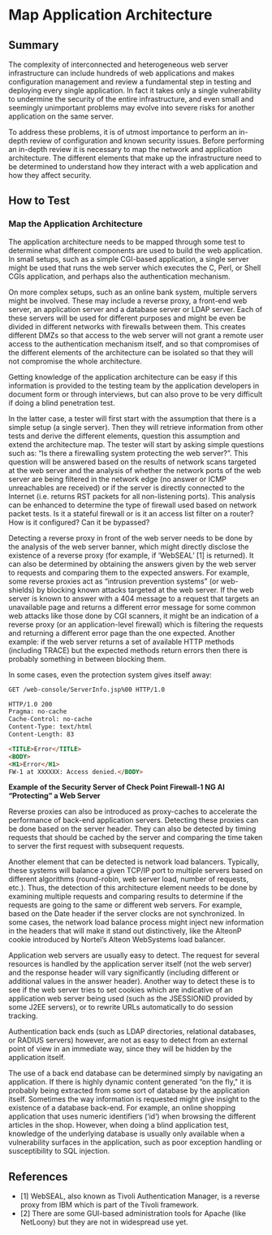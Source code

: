 # Map Application Architecture

## Summary

The complexity of interconnected and heterogeneous web server infrastructure can include hundreds of web applications and makes configuration management and review a fundamental step in testing and deploying every single application. In fact it takes only a single vulnerability to undermine the security of the entire infrastructure, and even small and seemingly unimportant problems may evolve into severe risks for another application on the same server.

To address these problems, it is of utmost importance to perform an in-depth review of configuration and known security issues. Before performing an in-depth review it is necessary to map the network and application architecture. The different elements that make up the infrastructure need to be determined to understand how they interact with a web application and how they affect security.

## How to Test

### Map the Application Architecture

The application architecture needs to be mapped through some test to determine what different components are used to build the web application. In small setups, such as a simple CGI-based application, a single server might be used that runs the web server which executes the C, Perl, or Shell CGIs application, and perhaps also the authentication mechanism.

On more complex setups, such as an online bank system, multiple servers might be involved. These may include a reverse proxy, a front-end web server, an application server and a database server or LDAP server. Each of these servers will be used for different purposes and might be even be divided in different networks with firewalls between them. This creates different DMZs so that access to the web server will not grant a remote user access to the authentication mechanism itself, and so that compromises of the different elements of the architecture can be isolated so that they will not compromise the whole architecture.

Getting knowledge of the application architecture can be easy if this information is provided to the testing team by the application developers in document form or through interviews, but can also prove to be very difficult if doing a blind penetration test.

In the latter case, a tester will first start with the assumption that there is a simple setup (a single server). Then they will retrieve information from other tests and derive the different elements, question this assumption and extend the architecture map. The tester will start by asking simple questions such as: “Is there a firewalling system protecting the web server?”. This question will be answered based on the results of network scans targeted at the web server and the analysis of whether the network ports of the web server are being filtered in the network edge (no answer or ICMP unreachables are received) or if the server is directly connected to the Internet (i.e. returns RST packets for all non-listening ports). This analysis can be enhanced to determine the type of firewall used based on network packet tests. Is it a stateful firewall or is it an access list filter on a router? How is it configured? Can it be bypassed?

Detecting a reverse proxy in front of the web server needs to be done by the analysis of the web server banner, which might directly disclose the existence of a reverse proxy (for example, if ‘WebSEAL’ [1] is returned). It can also be determined by obtaining the answers given by the web server to requests and comparing them to the expected answers. For example, some reverse proxies act as “intrusion prevention systems” (or web-shields) by blocking known attacks targeted at the web server. If the web server is known to answer with a 404 message to a request that targets an unavailable page and returns a different error message for some common web attacks like those done by CGI scanners, it might be an indication of a reverse proxy (or an application-level firewall) which is filtering the requests and returning a different error page than the one expected. Another example: if the web server returns a set of available HTTP methods (including TRACE) but the expected methods return errors then there is probably something in between blocking them.

In some cases, even the protection system gives itself away:

```html
GET /web-console/ServerInfo.jsp%00 HTTP/1.0

HTTP/1.0 200
Pragma: no-cache
Cache-Control: no-cache
Content-Type: text/html
Content-Length: 83

<TITLE>Error</TITLE>
<BODY>
<H1>Error</H1>
FW-1 at XXXXXX: Access denied.</BODY>
```

**Example of the Security Server of Check Point Firewall-1 NG AI “Protecting” a Web Server**

Reverse proxies can also be introduced as proxy-caches to accelerate the performance of back-end application servers. Detecting these proxies can be done based on the server header. They can also be detected by timing requests that should be cached by the server and comparing the time taken to server the first request with subsequent requests.

Another element that can be detected is network load balancers. Typically, these systems will balance a given TCP/IP port to multiple servers based on different algorithms (round-robin, web server load, number of requests, etc.). Thus, the detection of this architecture element needs to be done by examining multiple requests and comparing results to determine if the requests are going to the same or different web servers. For example, based on the Date header if the server clocks are not synchronized. In some cases, the network load balance process might inject new information in the headers that will make it stand out distinctively, like the AlteonP cookie introduced by Nortel’s Alteon WebSystems load balancer.

Application web servers are usually easy to detect. The request for several resources is handled by the application server itself (not the web server) and the response header will vary significantly (including different or additional values in the answer header). Another way to detect these is to see if the web server tries to set cookies which are indicative of an application web server being used (such as the JSESSIONID provided by some J2EE servers), or to rewrite URLs automatically to do session tracking.

Authentication back ends (such as LDAP directories, relational databases, or RADIUS servers) however, are not as easy to detect from an external point of view in an immediate way, since they will be hidden by the application itself.

The use of a back end database can be determined simply by navigating an application. If there is highly dynamic content generated “on the fly," it is probably being extracted from some sort of database by the application itself. Sometimes the way information is requested might give insight to the existence of a database back-end. For example, an online shopping application that uses numeric identifiers (‘id’) when browsing the different articles in the shop. However, when doing a blind application test, knowledge of the underlying database is usually only available when a vulnerability surfaces in the application, such as poor exception handling or susceptibility to SQL injection.

## References

- [1] WebSEAL, also known as Tivoli Authentication Manager, is a reverse proxy from IBM which is part of the Tivoli framework.
- [2] There are some GUI-based administration tools for Apache (like NetLoony) but they are not in widespread use yet.
